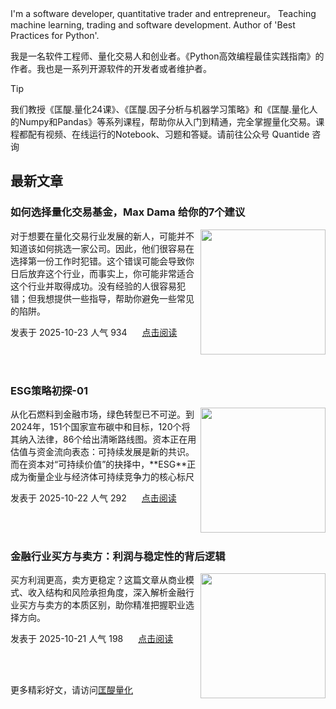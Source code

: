 I'm a software developer, quantitative trader and entrepreneur。 Teaching machine learning, trading and software development. Author of 'Best Practices for Python'. 

我是一名软件工程师、量化交易人和创业者。《Python高效编程最佳实践指南》的作者。我也是一系列开源软件的开发者或者维护者。
>[!tip]
>我们教授《匡醍.量化24课》、《匡醍.因子分析与机器学习策略》和《匡醍.量化人的Numpy和Pandas》等系列课程，帮助你从入门到精通，完全掌握量化交易。课程都配有视频、在线运行的Notebook、习题和答疑。请前往公众号 Quantide 咨询

## 最新文章

<div class="as-grid m-t-md">
<div class="card-columns">
    
<div>
<h3>如何选择量化交易基金，Max Dama 给你的7个建议</h3>
<img src="https://fastly.jsdelivr.net/gh/zillionare/imgbed2@main/images/slidev/landscape/bakery/23.jpg" style="height: 200px" align="right"/>
<p>对于想要在量化交易行业发展的新人，可能并不知道该如何挑选一家公司。因此，他们很容易在选择第一份工作时犯错。这个错误可能会导致你日后放弃这个行业，而事实上，你可能非常适合这个行业并取得成功。没有经验的人很容易犯错；但我想提供一些指导，帮助你避免一些常见的陷阱。</p>

<p><span style="margin-right:20px">发表于 2025-10-23 人气 934 </span><span><a href="https://www.jieyu.ai/blog/posts/career&figure/successfully-starting-a-career-in-quant-research/">点击阅读</a></span></p>

</div><!--end-article-->
<br/>
<br/>


<div>
<h3>ESG策略初探-01</h3>
<img src="https://fastly.jsdelivr.net/gh/zillionare/imgbed2@main/images/slidev/landscape/bakery/22.jpg" style="height: 200px" align="right"/>
<p>从化石燃料到金融市场，绿色转型已不可逆。到2024年，151个国家宣布碳中和目标，120个将其纳入法律，86个给出清晰路线图。资本正在用估值与资金流向表态：可持续发展是新的共识。而在资本对“可持续价值”的抉择中，**ESG**正成为衡量企业与经济体可持续竞争力的核心标尺</p>

<p><span style="margin-right:20px">发表于 2025-10-22 人气 292 </span><span><a href="https://www.jieyu.ai/blog/posts/factor-strategy/ESG策略初探-01/">点击阅读</a></span></p>

</div><!--end-article-->
<br/>
<br/>


<div>
<h3>金融行业买方与卖方：利润与稳定性的背后逻辑</h3>
<img src="https://fastly.jsdelivr.net/gh/zillionare/imgbed2@main/images/slidev/landscape/bakery/21.jpg" style="height: 200px" align="right"/>
<p>买方利润更高，卖方更稳定？这篇文章从商业模式、收入结构和风险承担角度，深入解析金融行业买方与卖方的本质区别，助你精准把握职业选择方向。</p>

<p><span style="margin-right:20px">发表于 2025-10-21 人气 198 </span><span><a href="https://www.jieyu.ai/blog/posts/career&figure/买卖双方/">点击阅读</a></span></p>

</div><!--end-article-->
<br/>
<br/>

</div>
</div>

更多精彩好文，请访问[匡醍量化](https://www.jieyu.ai)

